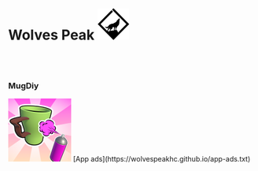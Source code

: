 # Wolves Peak    <img src="/logo_WolvesPeak_black.png" width="64" height="64" alt="Wolves Peak Logo">

<br>
<br>

### MugDiy 
<img src="/Icon.png" width="128" height="128">
[App ads](https://wolvespeakhc.github.io/app-ads.txt)
